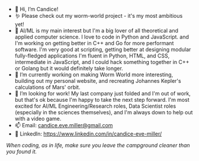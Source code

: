 - 👋 Hi, I’m Candice!
- 🪱 Please check out my worm-world project - it's my most ambitious yet!
- 👀 AI/ML is my main interest but I'm a big lover of all theoretical and applied computer science. I love to code in Python and JavaScript. and I'm working on getting better in C++ and Go for more performant software. I'm very good at scripting, getting better at designing modular fully-fledged applications I'm fluent in Python, HTML, and CSS, intermediate in JavaScript, and I could hack something together in C++ or Golang but it would definitely take longer.
- 🌱 I’m currently working on making Worm World more interesting, building out my personal website, and recreating Johannes Kepler's calculations of Mars' orbit.
- 💞️ I’m looking for work! My last company just folded and I'm out of work, but that's ok because I'm happy to take the next step forward. I'm most excited for AI/ML Engineering/Research roles, Data Scientist roles (especially in the sciences themselves), and I'm always down to help out with a video game.
- 📫 Email: candice.eve.miller@gmail.com
- 💼 LinkedIn: https://www.linkedin.com/in/candice-eve-miller/

*When coding, as in life, make sure you leave the campground cleaner than you found it.*
